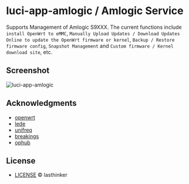 
# luci-app-amlogic / Amlogic Service

Supports Management of Amlogic S9XXX. The current functions include `install OpenWrt to eMMC`, `Manually Upload Updates / Download Updates Online to update the OpenWrt firmware or kernel`, `Backup / Restore firmware config`, `Snapshot Management` and `Custom firmware / Kernel download site`, etc.

## Screenshot

![luci-app-amlogic](https://user-images.githubusercontent.com/68696949/127464473-056eb275-c2ec-4623-bd2f-d310acf63ccf.gif)

## Acknowledgments

- [openwrt](https://github.com/openwrt/openwrt)
- [lede](https://github.com/coolsnowwolf/lede)
- [unifreq](https://github.com/unifreq/openwrt_packit)
- [breakings](https://github.com/breakings/OpenWrt)
- [ophub](https://github.com/ophub)

## License
- [LICENSE](https://github.com/lasthinker/luci-app-amlogic/blob/main/LICENSE) © lasthinker


